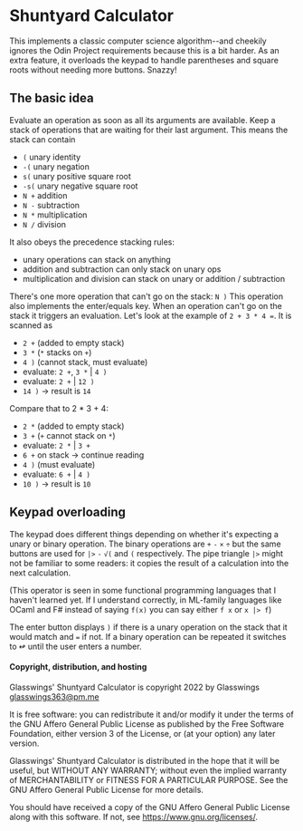<!--
SPDX-FileCopyrightText: 2022 Glasswings

SPDX-License-Identifier: AGPL-3.0-or-later
-->

# Shuntyard Calculator

This implements a classic computer science algorithm--and cheekily ignores the
Odin Project requirements because this is a bit harder. As an extra feature, it
overloads the keypad to handle parentheses and square roots without needing more
buttons. Snazzy!

## The basic idea

Evaluate an operation as soon as all its arguments are available. Keep a stack
of operations that are waiting for their last argument. This means the stack can contain

 -  `(` unary identity
 -  `-(` unary negation
 -  `s(` unary positive square root
 -  `-s(` unary negative square root
 -  `N +` addition
 -  `N -` subtraction
 -  `N *` multiplication
 -  `N /` division

It also obeys the precedence stacking rules:

 -  unary operations can stack on anything
 -  addition and subtraction can only stack on unary ops
 -  multiplication and division can stack on unary or addition / subtraction

There's one more operation that can't go on the stack: `N )` This operation also
implements the enter/equals key.  When an operation can't go on the stack it
triggers an evaluation. Let's look at the example of `2 + 3 * 4 =`. It is scanned as

 - `2 +` (added to empty stack)
 - `3 *` (`*` stacks on `+`)
 - `4 )` (cannot stack, must evaluate)
 - evaluate: `2 +`, `3 *` | `4 )`
 - evaluate: `2 +` | `12 )`
 - `14 )` -> result is `14`

 Compare that to 2 * 3 + 4:

 - `2 *` (added to empty stack)
 - `3 +` (`+` cannot stack on `*`)
 - evaluate: `2 *` | `3 +`
 - `6 +` on stack -> continue reading
 - `4 )` (must evaluate)
 - evaluate: `6 +` | `4 )`
 - `10 )` -> result is `10`

## Keypad overloading

The keypad does different things depending on whether it's expecting a unary or
binary operation. The binary operations are `+` `-` `×` `÷` but the same buttons
are used for `|>` `-` `√(` and `(` respectively. The pipe triangle `|>` might not
be familiar to some readers: it copies the result of a calculation into the next
calculation.

(This operator is seen in some functional programming languages that I haven't
learned yet. If I understand correctly, in ML-family languages like OCaml and F#
instead of saying `f(x)` you can say either `f x` or `x |> f`)

The enter button displays `)` if there is a unary operation on the stack that it
would match and `=` if not. If a binary operation can be repeated it switches to
↫ until the user enters a number.

#### Copyright, distribution, and hosting

Glasswings' Shuntyard Calculator is copyright 2022 by Glasswings
<glasswings363@pm.me>

It is free software: you can redistribute it and/or modify it under the terms
of the GNU Affero General Public License as published by the Free Software
Foundation, either version 3 of the License, or (at your option) any later
version.

Glasswings' Shuntyard Calculator is distributed in the hope that it will be
useful, but WITHOUT ANY WARRANTY; without even the implied warranty of
MERCHANTABILITY or FITNESS FOR A PARTICULAR PURPOSE. See the GNU Affero General
Public License for more details.

You should have received a copy of the GNU Affero General Public License along
with this software. If not, see <https://www.gnu.org/licenses/>.

